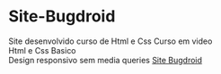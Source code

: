 # Site-Bugdroid<br/>
Site desenvolvido curso de Html e Css Curso em video <br/>
Html e Css Basico<br/>
Design responsivo sem media queries
<a href="https://michael2santos.github.io/Site-Bugdroid/">Site Bugdroid<a/>
